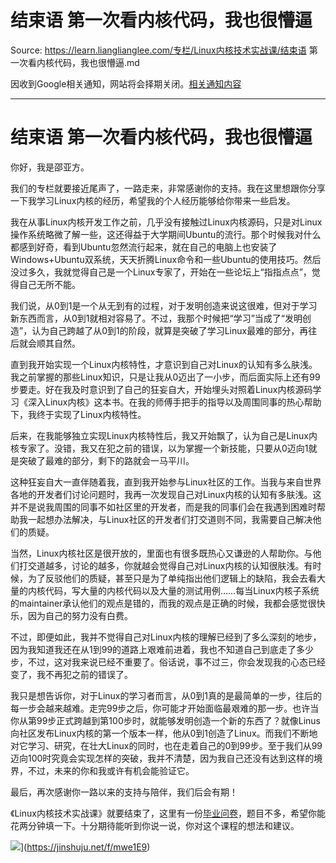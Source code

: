 # 结束语 第一次看内核代码，我也很懵逼 

Source: https://learn.lianglianglee.com/专栏/Linux内核技术实战课/结束语 第一次看内核代码，我也很懵逼.md

因收到Google相关通知，网站将会择期关闭。[相关通知内容](https://lumendatabase.org/notices/44265620)

---

# 结束语 第一次看内核代码，我也很懵逼

你好，我是邵亚方。

我们的专栏就要接近尾声了，一路走来，非常感谢你的支持。我在这里想跟你分享一下我学习Linux内核的经历，希望我的个人经历能够给你带来一些启发。

我在从事Linux内核开发工作之前，几乎没有接触过Linux内核源码，只是对Linux操作系统略微了解一些，这还得益于大学期间Ubuntu的流行。那个时候我对什么都感到好奇，看到Ubuntu忽然流行起来，就在自己的电脑上也安装了Windows+Ubuntu双系统，天天折腾Linux命令和一些Ubuntu的使用技巧。然后没过多久，我就觉得自己是一个Linux专家了，开始在一些论坛上“指指点点”，觉得自己无所不能。

我们说，从0到1是一个从无到有的过程，对于发明创造来说这很难，但对于学习新东西而言，从0到1就相对容易了。不过，我那个时候把“学习”当成了“发明创造”，认为自己跨越了从0到1的阶段，就算是突破了学习Linux最难的部分，再往后就会顺其自然。

直到我开始实现一个Linux内核特性，才意识到自己对Linux的认知有多么肤浅。我之前掌握的那些Linux知识，只是让我从0迈出了一小步，而后面实际上还有99步要走。好在我及时意识到了自己的狂妄自大，开始埋头对照着Linux内核源码学习《深入Linux内核》这本书。在我的师傅手把手的指导以及周围同事的热心帮助下，我终于实现了Linux内核特性。

后来，在我能够独立实现Linux内核特性后，我又开始飘了，认为自己是Linux内核专家了。没错，我又在犯之前的错误，以为掌握一个新技能，只要从0迈向1就是突破了最难的部分，剩下的路就会一马平川。

这种狂妄自大一直伴随着我，直到我开始参与Linux社区的工作。当我与来自世界各地的开发者们讨论问题时，我再一次发现自己对Linux内核的认知有多肤浅。这并不是说我周围的同事不如社区里的开发者，而是我的同事们会在我遇到困难时帮助我一起想办法解决，与Linux社区的开发者们打交道则不同，我需要自己解决他们的质疑。

当然，Linux内核社区是很开放的，里面也有很多既热心又谦逊的人帮助你。与他们打交道越多，讨论的越多，你就越会觉得自己对Linux内核的认知很肤浅。有时候，为了反驳他们的质疑，甚至只是为了单纯指出他们逻辑上的缺陷，我会去看大量的内核代码，写大量的内核代码以及大量的测试用例……每当Linux内核子系统的maintainer承认他们的观点是错的，而我的观点是正确的时候，我都会感觉很快乐，因为自己的努力没有白费。

不过，即便如此，我并不觉得自己对Linux内核的理解已经到了多么深刻的地步，因为我知道我还在从1到99的道路上艰难前进着，我也不知道自己到底走了多少步，不过，这对我来说已经不重要了。俗话说，事不过三，你会发现我的心态已经变了，我不再犯之前的错误了。

我只是想告诉你，对于Linux的学习者而言，从0到1真的是最简单的一步，往后的每一步会越来越难。走完99步之后，你可能才开始面临最艰难的那一步。也许当你从第99步正式跨越到第100步时，就能够发明创造一个新的东西了？就像Linus向社区发布Linux内核的第一个版本一样，他从0到1创造了Linux。而我们不断地对它学习、研究，在壮大Linux的同时，也在走着自己的0到99步。至于我们从99迈向100时究竟会实现怎样的突破，我并不清楚，因为我自己还没有达到这样的境界，不过，未来的你和我或许有机会能验证它。

最后，再次感谢你一路以来的支持与陪伴，我们后会有期！

《Linux内核技术实战课》就要结束了，这里有一份[毕业问卷](https://jinshuju.net/f/mwe1E9)，题目不多，希望你能花两分钟填一下。十分期待能听到你说一说，你对这个课程的想法和建议。

![](assets/38d6dbba408db9d4a3fe34857de5d652.jpg)](<https://jinshuju.net/f/mwe1E9>)